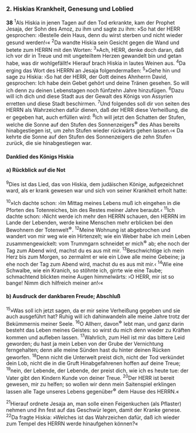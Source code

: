 ### 2. Hiskias Krankheit, Genesung und Loblied

__38__
<sup>1</sup>Als Hiskia in jenen Tagen auf den Tod erkrankte, kam der Prophet Jesaja, der Sohn des Amoz, zu ihm und sagte zu ihm: »So hat der HERR gesprochen: ›Bestelle dein Haus, denn du wirst sterben und nicht wieder gesund werden!‹«
<sup>2</sup>Da wandte Hiskia sein Gesicht gegen die Wand und betete zum HERRN mit den Worten:
<sup>3</sup>»Ach, HERR, denke doch daran, daß ich vor dir in Treue und mit ungeteiltem Herzen gewandelt bin und getan habe, was dir wohlgefällt!« Hierauf brach Hiskia in lautes Weinen aus.
<sup>4</sup>Da erging das Wort des HERRN an Jesaja folgendermaßen:
<sup>5</sup>»Gehe hin und sage zu Hiskia: ›So hat der HERR, der Gott deines Ahnherrn David, gesprochen: Ich habe dein Gebet gehört und deine Tränen gesehen. So will ich denn zu deinen Lebenstagen noch fünfzehn Jahre hinzufügen.
<sup>6</sup>Dazu will ich dich und diese Stadt aus der Gewalt des Königs von Assyrien erretten und diese Stadt beschirmen.
<sup>7</sup>Und folgendes soll dir von seiten des HERRN als Wahrzeichen dafür dienen, daß der HERR diese Verheißung, die er gegeben hat, auch erfüllen wird:
<sup>8</sup>Ich will jetzt den Schatten der Stufen, welche die Sonne auf den Stufen des Sonnenzeigers<sup title="oder: der Sonnenuhr">&#x2732;</sup> des Ahas bereits hinabgestiegen ist, um zehn Stufen wieder rückwärts gehen lassen.‹« Da kehrte die Sonne auf den Stufen des Sonnenzeigers die zehn Stufen zurück, die sie hinabgestiegen war.

#### Danklied des Königs Hiskia

#### a) Rückblick auf die Not

<sup>9</sup>Dies ist das Lied, das von Hiskia, dem judäischen Könige, aufgezeichnet ward, als er krank gewesen war und sich von seiner Krankheit erholt hatte:

<sup>10</sup>»Ich dachte schon: ›Im Mittag meines Lebens muß ich eingehen in die Pforten des Totenreiches, bin des Restes meiner Jahre beraubt.‹
<sup>11</sup>Ich dachte schon: ›Nicht werde ich mehr den HERRN schauen, den HERRN im Lande der Lebenden, werde keine Menschen mehr erblicken bei den Bewohnern der Totenwelt<sup title="oder: der Welt">&#x2732;</sup>.
<sup>12</sup>Meine Wohnung ist abgebrochen und wandert von mir weg wie ein Hirtenzelt; wie ein Weber habe ich mein Leben zusammengewickelt: vom Trummgarn schneidet er mich<sup title="d.h. mein Lebensgewebe">&#x2732;</sup> ab; ehe noch der Tag zum Abend wird, machst du es aus mit mir.
<sup>13</sup>Beschwichtige ich mein Herz bis zum Morgen, so zermalmt er wie ein Löwe alle meine Gebeine; ja ehe noch der Tag zum Abend wird, machst du es aus mit mir.‹
<sup>14</sup>Wie eine Schwalbe, wie ein Kranich, so stöhnte ich, girrte wie eine Taube; schmachtend blickten meine Augen himmelwärts: ›O HERR, mir ist so bange! Nimm dich hilfreich meiner an!‹«

#### b) Ausdruck der dankbaren Freude; Abschluß

<sup>15</sup>»Was soll ich jetzt sagen, da er mir seine Verheißung gegeben und sie auch ausgeführt hat? Ruhig will ich dahinwandeln alle meine Jahre trotz der Bekümmernis meiner Seele.
<sup>16</sup>O Allherr, davon<sup title="oder: darauf hin">&#x2732;</sup> lebt man, und ganz darin besteht das Leben meines Geistes: so wirst du mich denn wieder zu Kräften kommen und aufleben lassen.
<sup>17</sup>Wahrlich, zum Heil ist mir das bittere Leid geworden; du hast ja mein Leben von der Grube der Vernichtung ferngehalten; denn alle meine Sünden hast du hinter deinen Rücken geworfen.
<sup>18</sup>Denn nicht die Unterwelt preist dich, nicht der Tod verkündet dein Lob, nicht die in die Gruft Hinabgefahrenen hoffen auf deine Treue;
<sup>19</sup>nein, der Lebende, der Lebende, der preist dich, wie ich es heute tue: der Vater gibt den Kindern Kunde von deiner Treue.
<sup>20</sup>Der HERR ist bereit gewesen, mir zu helfen; so wollen wir denn mein Saitenspiel erklingen lassen alle Tage unseres Lebens gegenüber<sup title="= vor">&#x2732;</sup> dem Hause des HERRN.«

<sup>21</sup>Hierauf ordnete Jesaja an, man solle einen Feigenkuchen (als Pflaster) nehmen und ihn fest auf das Geschwür legen, damit der Kranke genese.
<sup>22</sup>Da fragte Hiskia: »Welches ist das Wahrzeichen dafür, daß ich wieder zum Tempel des HERRN werde hinaufgehen können?«